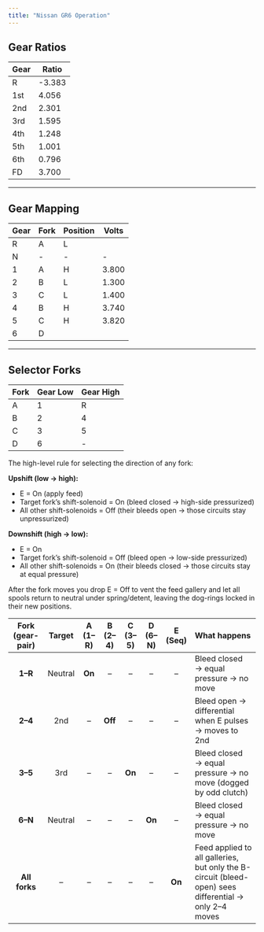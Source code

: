 ```yaml
---
title: "Nissan GR6 Operation"
---
```


## Gear Ratios
| Gear | Ratio  |
| ---- | ------ |
| R	   | -3.383 |
| 1st  | 4.056  |
| 2nd  | 2.301  |
| 3rd  | 1.595  |
| 4th  | 1.248  |
| 5th  | 1.001  |
| 6th  | 0.796  |
| FD   | 3.700  |

--- 

## Gear Mapping
| Gear | Fork | Position | Volts |
| ---- | ---- | -------- | ----- |
| R    | A    | L        |       |
| N    | -    | -        | -     |
| 1    | A    | H        | 3.800 |
| 2    | B    | L        | 1.300 |
| 3    | C    | L        | 1.400 |
| 4    | B    | H        | 3.740 |
| 5    | C    | H        | 3.820 |
| 6    | D    |          |       |

---

## Selector Forks
| Fork | Gear Low | Gear High |
| ---- | -------- | --------- |
| A    | 1        | R         |
| B    | 2        | 4         |
| C    | 3        | 5         |
| D    | 6        | -         |

The high-level rule for selecting the direction of any fork:

**Upshift (low → high):**
 - E = On (apply feed)
 - Target fork’s shift-solenoid = On (bleed closed → high-side pressurized)
 - All other shift-solenoids = Off (their bleeds open → those circuits stay unpressurized)

**Downshift (high → low):**
 - E = On
 - Target fork’s shift-solenoid = Off (bleed open → low-side pressurized)
 - All other shift-solenoids = On (their bleeds closed → those circuits stay at equal pressure)

After the fork moves you drop E = Off to vent the feed gallery and let all spools return to neutral under spring/detent, leaving the dog-rings locked in their new positions.

| Fork (gear-pair) |  Target | A (1–R) | B (2–4) | C (3–5) | D (6–N) | E (Seq) | What happens                                                                                          |
| :--------------: | :-----: | :-----: | :-----: | :-----: | :-----: | :-----: | :---------------------------------------------------------------------------------------------------- |
|      **1–R**     | Neutral |  **On** |    –    |    –    |    –    |    –    | Bleed closed → equal pressure → no move                                                               |
|      **2–4**     |   2nd   |    –    | **Off** |    –    |    –    |    –    | Bleed open → differential when E pulses → moves to 2nd                                                |
|      **3–5**     |   3rd   |    –    |    –    |  **On** |    –    |    –    | Bleed closed → equal pressure → no move (dogged by odd clutch)                                        |
|      **6–N**     | Neutral |    –    |    –    |    –    |  **On** |    –    | Bleed closed → equal pressure → no move                                                               |
|   **All forks**  |    –    |    –    |    –    |    –    |    –    |  **On** | Feed applied to all galleries, but only the B-circuit (bleed-open) sees differential → only 2–4 moves |

